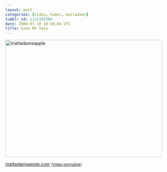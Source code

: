 ```yaml
---
layout: post
categories: [video, humor, mattadams]
tumblr_id: 1121195504
date: 2008-07-10 10:58:04 UTC
title: Love Me Sexy
---
```


<a href="http://mattadamsapple.com/"><img src="/attachments/2008/07/mattadamsapple.jpg" alt="mattadamsapple" width="500" height="375" class="alignnone size-full wp-image-520" /></a>

<a href="http://mattadamsapple.com/">mattadamsapple.com</a> <small>(<a href="http://www.youtube.com/watch?v=NJRMH3kq-kI">Video permalink</a>)</small>
